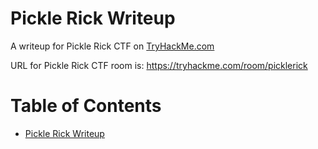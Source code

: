 # Pickle Rick Writeup

A writeup for Pickle Rick CTF on [TryHackMe.com](https://tryhackme.com)

URL for Pickle Rick CTF room is: https://tryhackme.com/room/picklerick

Table of Contents
=================
* [Pickle Rick Writeup](#Pickle-Rick-Writeup)
